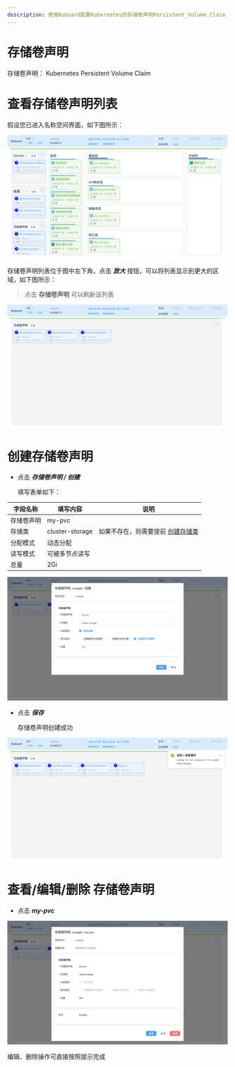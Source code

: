 ```yaml
---
description: 使用Kuboard配置Kubernetes的存储卷声明Persistent_Volume_Claim
---
```


# 存储卷声明

存储卷声明： Kubernetes Persistent Volume Claim



# 查看存储卷声明列表

假设您已进入名称空间界面，如下图所示：

![Kubernetes教程：在Kuboard中编辑存储卷声明-进入名称空间页](./secrets.assets/image-20190721110355464.png)

存储卷声明列表位于图中左下角，点击 ***放大*** 按钮，可以将列表显示到更大的区域，如下图所示：

> 点击 **存储卷声明** 可以刷新该列表

![Kubernetes教程：在Kuboard中编辑存储卷声明-刷新存储卷声明列表](./pvc.assets/image-20190721113708689.png)



# 创建存储卷声明

* 点击 ***存储卷声明 / 创建***

  填写表单如下：

| 字段名称   | 填写内容        | 说明                                                         |
| ---------- | --------------- | ------------------------------------------------------------ |
| 存储卷声明 | my-pvc          |                                                              |
| 存储类     | cluster-storage | 如果不存在，则需要提前 [创建存储类](./guide/cluster/storage?id=创建存储类) |
| 分配模式   | 动态分配        |                                                              |
| 读写模式   | 可被多节点读写  |                                                              |
| 总量       | 2Gi             |                                                              |

![Kubernetes教程：在Kuboard中编辑存储卷声明-创建存储卷声明](./pvc.assets/image-20190721113810235.png)

* 点击 ***保存***

  存储卷声明创建成功

![Kubernetes教程：在Kuboard中编辑存储卷声明-创建成功](./pvc.assets/image-20190721114112644.png)

# 查看/编辑/删除 存储卷声明

* 点击 ***my-pvc***

![Kubernetes教程：在Kuboard中编辑存储卷声明-编辑](./pvc.assets/image-20190721114211751.png)



编辑、删除操作可直接按照提示完成
